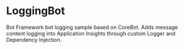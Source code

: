 ﻿# LoggingBot

Bot Framework bot logging sample based on CoreBot. Adds message content logging into Application Insights through custom Logger and Dependency Injection.